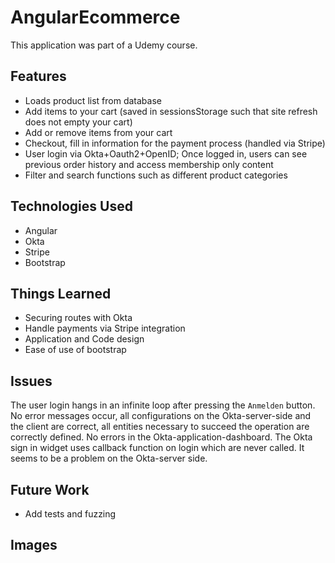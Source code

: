 # AngularEcommerce

This application was part of a Udemy course.

## Features

- Loads product list from database
- Add items to your cart (saved in sessionsStorage such that site refresh does not empty your cart)
- Add or remove items from your cart
- Checkout, fill in information for the payment process (handled via Stripe)
- User login via Okta+Oauth2+OpenID; Once logged in, users can see previous order history and access membership only content
- Filter and search functions such as different product categories

## Technologies Used

- Angular
- Okta
- Stripe
- Bootstrap

## Things Learned

- Securing routes with Okta
- Handle payments via Stripe integration
- Application and Code design
- Ease of use of bootstrap


## Issues

The user login hangs in an infinite loop after pressing the ``Anmelden`` button. No error messages occur, all configurations
on the Okta-server-side and the client are correct, all entities necessary to succeed the operation are correctly defined.
No errors in the Okta-application-dashboard. The Okta sign in widget uses callback function on login which are never called.
It seems to be a problem on the Okta-server side.

## Future Work

- Add tests and fuzzing


## Images


